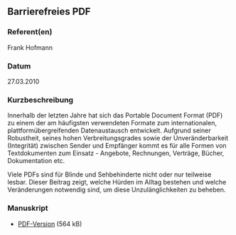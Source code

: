 
 
## Barrierefreies PDF


### Referent(en)
 Frank Hofmann

### Datum
 27.03.2010

### Kurzbeschreibung
 Innerhalb der letzten Jahre hat sich das Portable Document Format (PDF) zu einem der am häufigsten verwendeten Formate zum internationalen, plattformübergreifenden Datenaustausch entwickelt. Aufgrund seiner Robustheit, seines hohen Verbreitungsgrades sowie der Unveränderbarkeit (Integrität) zwischen Sender und Empfänger kommt es für alle Formen von Textdokumenten zum Einsatz - Angebote, Rechnungen, Verträge, Bücher, Dokumentation etc.

Viele PDFs sind für Blinde und Sehbehinderte nicht oder nur teilweise lesbar. Dieser Beitrag zeigt, welche Hürden im Alltag bestehen und welche Veränderungen notwendig sind, um diese Unzulänglichkeiten zu beheben. 

### Manuskript

          
* [PDF-Version](/download/Vortraege/Barrierefreies_PDF_LIT_2010.pdf) (564 kB)
                 
      
  

